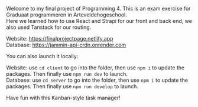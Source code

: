 Welcome to my final project of Programming 4. This is an exam exercise for Graduaat programmeren in Arteveldehogeschool.  
Here we learned how to use React and Strapi for our front and back end, we also used Tanstack for our routing.

Website: https://finalprojectpage.netlify.app  
Database: https://jammin-api-crdn.onrender.com

You can also launch it locally:

Website: use `cd client` to go into the folder, then use `npm i` to update the packages. Then finally use `npm run dev` to launch.  
Database: use `cd server` to go into the folder, then use `npm i` to update the packages. Then finally use `npm run develop` to launch.

Have fun with this Kanban-style task manager!
